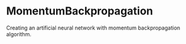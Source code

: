 # MomentumBackpropagation

Creating an artificial neural network with momentum backpropagation algorithm.

